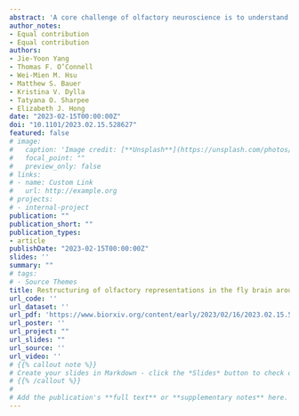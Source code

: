 ```yaml
---
abstract: 'A core challenge of olfactory neuroscience is to understand how neural representations of odor are generated and progressively transformed across different layers of the olfactory circuit into formats that support perception and behavior. The encoding of odor by odorant receptors in the input layer of the olfactory system reflects, at least in part, the chemical relationships between odor compounds. Neural representations of odor in higher order associative olfactory areas, generated by random feedforward networks, are expected to largely preserve these input odor relationships. We evaluated these ideas by examining how odors are represented at different stages of processing in the olfactory circuit of the vinegar fly D. melanogaster. We found that representations of odor in the mushroom body (MB), a third-order associative olfactory area in the fly brain, are indeed structured and invariant across flies. However, the structure of MB representational space diverged significantly from what is expected in a randomly connected network. In addition, odor relationships encoded in the MB were better correlated with a metric of the similarity of their distribution across natural sources compared to their similarity with respect to chemical features, and the converse was true for odor relationships encoded in primary olfactory receptor neurons (ORNs). Comparison of odor coding at primary, secondary, and tertiary layers of the circuit revealed that odors were significantly regrouped with respect to their representational similarity across successive stages of olfactory processing, with the largest changes occurring in the MB. The non-linear reorganization of odor relationships in the MB indicates that unappreciated structure exists in the fly olfactory circuit, and this structure may facilitate the generalization of odors with respect to their co-occurence in natural sources.'
author_notes:
- Equal contribution
- Equal contribution
authors:
- Jie-Yoon Yang
- Thomas F. O’Connell
- Wei-Mien M. Hsu
- Matthew S. Bauer
- Kristina V. Dylla
- Tatyana O. Sharpee
- Elizabeth J. Hong
date: "2023-02-15T00:00:00Z"
doi: "10.1101/2023.02.15.528627"
featured: false
# image:
#   caption: 'Image credit: [**Unsplash**](https://unsplash.com/photos/s9CC2SKySJM)'
#   focal_point: ""
#   preview_only: false
# links:
# - name: Custom Link
#   url: http://example.org
# projects:
# - internal-project
publication: ""
publication_short: ""
publication_types:
- article
publishDate: "2023-02-15T00:00:00Z"
slides: ''
summary: ""
# tags:
# - Source Themes
title: Restructuring of olfactory representations in the fly brain around odor relationships in natural sources
url_code: ''
url_dataset: ''
url_pdf: 'https://www.biorxiv.org/content/early/2023/02/16/2023.02.15.528627.full.pdf'
url_poster: ''
url_project: ""
url_slides: ""
url_source: ''
url_video: ''
# {{% callout note %}}
# Create your slides in Markdown - click the *Slides* button to check out the example.
# {{% /callout %}}
# 
# Add the publication's **full text** or **supplementary notes** here. You can use rich formatting such as including [code, math, and images](https://docs.hugoblox.com/content/writing-markdown-latex/).
---
```




